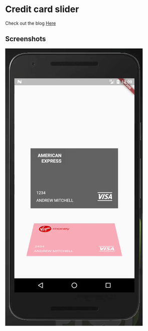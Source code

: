 # Credit card slider

Check out the blog [Here](https://levelup.gitconnected.com/credit-card-slider-flutter-1edec451103a)

## Screenshots

![End Result]( screenshots/Screenshot_1.gif "End Result")

